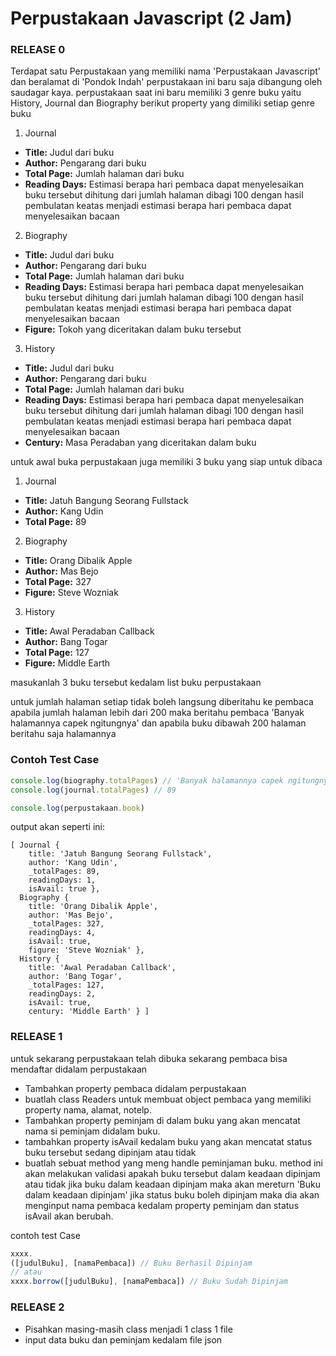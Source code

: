 # **Perpustakaan Javascript (2 Jam)**


### RELEASE 0
Terdapat satu Perpustakaan yang memiliki nama 'Perpustakaan Javascript' dan beralamat di 'Pondok Indah' perpustakaan ini baru saja dibangung oleh saudagar kaya. perpustakaan saat ini baru memiliki 3 genre buku yaitu History, Journal dan Biography berikut property yang dimiliki setiap genre buku

1. Journal
  * **Title:** Judul dari buku
  * **Author:** Pengarang dari buku
  * **Total Page:** Jumlah halaman dari buku
  * **Reading Days:** Estimasi berapa hari pembaca dapat menyelesaikan buku tersebut dihitung dari jumlah halaman dibagi 100 dengan hasil pembulatan keatas menjadi estimasi berapa hari pembaca dapat menyelesaikan bacaan

2. Biography
  * **Title:** Judul dari buku
  * **Author:** Pengarang dari buku
  * **Total Page:** Jumlah halaman dari buku
  * **Reading Days:** Estimasi berapa hari pembaca dapat menyelesaikan buku tersebut dihitung dari jumlah halaman dibagi 100 dengan hasil pembulatan keatas menjadi estimasi berapa hari pembaca dapat menyelesaikan bacaan
  * **Figure:** Tokoh yang diceritakan dalam buku tersebut

3. History
  * **Title:** Judul dari buku
  * **Author:** Pengarang dari buku
  * **Total Page:** Jumlah halaman dari buku
  * **Reading Days:** Estimasi berapa hari pembaca dapat menyelesaikan buku tersebut dihitung dari jumlah halaman dibagi 100 dengan hasil pembulatan keatas menjadi estimasi berapa hari pembaca dapat menyelesaikan bacaan
  * **Century:** Masa Peradaban yang diceritakan dalam buku


untuk awal buka perpustakaan juga memiliki 3 buku yang siap untuk dibaca

1. Journal
  * **Title:** Jatuh Bangung Seorang Fullstack
  * **Author:** Kang Udin
  * **Total Page:** 89
2. Biography
  * **Title:** Orang Dibalik Apple
  * **Author:** Mas Bejo
  * **Total Page:** 327
  * **Figure:** Steve Wozniak
3. History
  * **Title:** Awal Peradaban Callback
  * **Author:** Bang Togar
  * **Total Page:** 127
  * **Figure:** Middle Earth

masukanlah 3 buku tersebut kedalam list buku perpustakaan

untuk jumlah halaman setiap tidak boleh langsung diberitahu ke pembaca apabila jumlah halaman lebih dari 200 maka beritahu pembaca 'Banyak halamannya capek ngitungnya' dan apabila buku dibawah 200 halaman beritahu saja halamannya

### Contoh Test Case
```javascript
console.log(biography.totalPages) // 'Banyak halamannya capek ngitungnya'
console.log(journal.totalPages) // 89
```

```javascript
console.log(perpustakaan.book)
```
output akan seperti ini:
```
[ Journal {
    title: 'Jatuh Bangung Seorang Fullstack',
    author: 'Kang Udin',
    _totalPages: 89,
    readingDays: 1,
    isAvail: true },
  Biography {
    title: 'Orang Dibalik Apple',
    author: 'Mas Bejo',
    _totalPages: 327,
    readingDays: 4,
    isAvail: true,
    figure: 'Steve Wozniak' },
  History {
    title: 'Awal Peradaban Callback',
    author: 'Bang Togar',
    _totalPages: 127,
    readingDays: 2,
    isAvail: true,
    century: 'Middle Earth' } ]
```

### RELEASE 1
untuk sekarang perpustakaan telah dibuka sekarang pembaca bisa mendaftar didalam perpustakaan
  - Tambahkan property pembaca didalam perpustakaan
  - buatlah class Readers untuk membuat object pembaca yang memiliki property nama, alamat, notelp.
  - Tambahkan property peminjam di dalam buku yang akan mencatat nama si peminjam didalam buku.
  - tambahkan property isAvail kedalam buku yang akan mencatat status buku tersebut sedang dipinjam atau tidak
  - buatlah sebuat method yang meng handle peminjaman buku. method ini akan melakukan validasi apakah buku tersebut dalam keadaan dipinjam atau tidak jika buku dalam keadaan dipinjam maka akan mereturn 'Buku dalam keadaan dipinjam' jika status buku boleh dipinjam maka dia akan menginput nama pembaca kedalam property peminjam dan status isAvail akan berubah.

  contoh test Case
  ```javascript
  xxxx.
  ([judulBuku], [namaPembaca]) // Buku Berhasil Dipinjam
  // atau
  xxxx.borrow([judulBuku], [namaPembaca]) // Buku Sudah Dipinjam
  ```

  ### RELEASE 2
  - Pisahkan masing-masih class menjadi 1 class 1 file
  - input data buku dan peminjam kedalam file json
